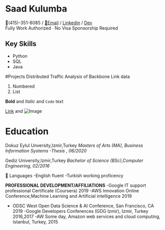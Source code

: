 # Saad Kulumba

📱(415)-351-8085 / [📧Email](mailto:skulumba@outlook.com) / [Linkedin](https://www.linkedin.com/in/kulzsadz/) / [Dev](https://dev.to/skulumba)</br>
Fully Work Authorized ∙ No Visa Sponsorship Required<br/>

## Key Skills
- Python
- SQL
- Java

#Projects
Distributed Traffic Analysis of Backbone Link data 



1. Numbered
2. List

**Bold** and _Italic_ and `Code` text

[Link](url) and ![Image](src)


# Education
Dokuz Eylul Unversity,Izmir,Turkey 
_Masters of Arts (MA), Business Information Systems -Thesis , 06/2020_ 

 Gediz University,Izmir,Turkey 
_Bachelor of Science (BSc),Computer Engineering, 02/2016_
 
 💬 Languages
 -English fluent 
 -Turkish working proficency
 
**PROFESSIONAL DEVELOPMENT/AFFILIATIONS** 
-Google IT support professional Certificate (Coursera) 2019 
-AWS Innovation Online Conference,Machine Learning and Artificial intelligence 2019 
- ODSC West Open Data Science & AI Conference, San Francisco, CA 2019 
-Google Developers Conferences (GDG Izmir), Izmir, Turkey 2016,2017 
-AW Some day, Amazon web services and cloud computing, Istanbul, Turkey, 2015 
